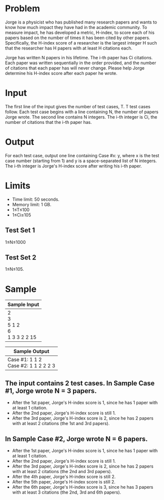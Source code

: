 # Problem
Jorge is a physicist who has published many research papers and wants to know how much impact they have had in the academic community. To measure impact, he has developed a metric, H-index, to score each of his papers based on the number of times it has been cited by other papers. Specifically, the H-index score of a researcher is the largest integer H such that the researcher has H papers with at least H citations each.

Jorge has written N papers in his lifetime. The i-th paper has Ci citations. Each paper was written sequentially in the order provided, and the number of citations that each paper has will never change. Please help Jorge determine his H-index score after each paper he wrote.

# Input
The first line of the input gives the number of test cases, T. T test cases follow. Each test case begins with a line containing N, the number of papers Jorge wrote. The second line contains N integers. The i-th integer is Ci, the number of citations that the i-th paper has.

# Output
For each test case, output one line containing Case #x: y, where x is the test case number (starting from 1) and y is a space-separated list of N integers. The i-th integer is Jorge's H-index score after writing his i-th paper.

# Limits
- Time limit: 50 seconds.
- Memory limit: 1 GB.
- 1≤T≤100
- 1≤Ci≤105

## Test Set 1
1≤N≤1000

## Test Set 2
1≤N≤105.

# Sample

|  Sample Input  |
| ---- |
|  2<br>3<br>5 1 2<br>6<br>1 3 3 2 2 15  |

|  Sample Output  |
| ---- |
|  Case #1: 1 1 2<br>Case #2: 1 1 2 2 2 3  |

## The input contains 2 test cases. In Sample Case #1, Jorge wrote N = 3 papers.
- After the 1st paper, Jorge's H-index score is 1, since he has 1 paper with at least 1 citation.
- After the 2nd paper, Jorge's H-index score is still 1.
- After the 3rd paper, Jorge's H-index score is 2, since he has 2 papers with at least 2 citations (the 1st and 3rd papers).

## In Sample Case #2, Jorge wrote N = 6 papers.
- After the 1st paper, Jorge's H-index score is 1, since he has 1 paper with at least 1 citation.
- After the 2nd paper, Jorge's H-index score is still 1.
- After the 3rd paper, Jorge's H-index score is 2, since he has 2 papers with at least 2 citations (the 2nd and 3rd papers).
- After the 4th paper, Jorge's H-index score is still 2.
- After the 5th paper, Jorge's H-index score is still 2.
- After the 6th paper, Jorge's H-index score is 3, since he has 3 papers with at least 3 citations (the 2nd, 3rd and 6th papers).